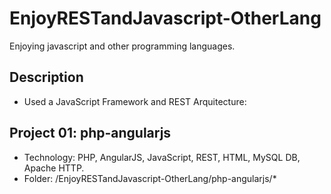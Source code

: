 EnjoyRESTandJavascript-OtherLang
========================
Enjoying javascript and other programming languages.


Description
-------------------
- Used a JavaScript Framework and REST Arquitecture: 


Project 01: php-angularjs
-------------------

- Technology: PHP, AngularJS, JavaScript, REST, HTML, MySQL DB, Apache HTTP.
- Folder: /EnjoyRESTandJavascript-OtherLang/php-angularjs/*
